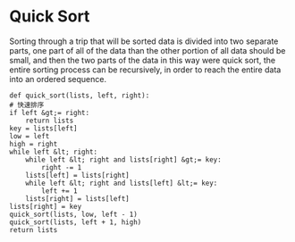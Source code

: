 # Quick Sort

Sorting through a trip that will be sorted data is divided into two separate parts, one part of all of the data than the other portion of all data should be small, and then the two parts of the data in this way were quick sort, the entire sorting process can be recursively, in order to reach the entire data into an ordered sequence.

```text
def quick_sort(lists, left, right):
# 快速排序
if left &gt;= right:
    return lists
key = lists[left]
low = left
high = right
while left &lt; right:
    while left &lt; right and lists[right] &gt;= key:
        right -= 1
    lists[left] = lists[right]
    while left &lt; right and lists[left] &lt;= key:
        left += 1
    lists[right] = lists[left]
lists[right] = key
quick_sort(lists, low, left - 1)
quick_sort(lists, left + 1, high)
return lists
```

